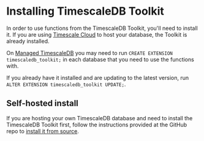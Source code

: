 # Installing TimescaleDB Toolkit

In order to use functions from the TimescaleDB Toolkit, you'll need to install 
it. If you are using [Timescale Cloud][] to host your database, the Toolkit is already
installed. 

On [Managed TimescaleDB][] you may need to run `CREATE EXTENSION timescaledb_toolkit;` 
in each database that you need to use the functions with. 

If you already have it installed and are updating to the latest version, run 
`ALTER EXTENSION timescaledb_toolkit UPDATE;`.

## Self-hosted install
If you are hosting your own TimescaleDB database and need to install the TimescaleDB
Toolkit first, follow the instructions provided at the GitHub repo to [install it
from source][install-source].

[Timescale Cloud]: /cloud/:currentVersion:/
[Managed TimescaleDB]: /mst/:currentVersion:/
[install-source]: https://github.com/timescale/timescaledb-toolkit#-installing-from-source